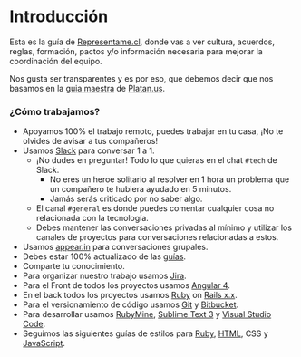 # Introducción

Esta es la guía de [Representame.cl](https://www.representame.cl), donde vas a ver cultura, acuerdos, reglas, formación, pactos y/o información necesaria para mejorar la coordinación del equipo.

Nos gusta ser transparentes y es por eso, que debemos decir que nos basamos en la [guia maestra](https://github.com/platanus/la-guia) de [Platan.us](https://www.platan.us).

### ¿Cómo trabajamos?
* Apoyamos 100% el trabajo remoto, puedes trabajar en tu casa, ¡No te olvides de avisar a tus compañeros!
* Usamos [Slack](https://slack.com/intl/es) para conversar 1 a 1.
  * ¡No dudes en preguntar! Todo lo que quieras en el chat `#tech` de Slack.
    * No eres un heroe solitario al resolver en 1 hora un problema que un compañero te hubiera ayudado en 5 minutos.
    * Jamás serás criticado por no saber algo.
  * El canal `#general` es donde puedes comentar cualquier cosa no relacionada con la tecnología.
  * Debes mantener las conversaciones privadas al mínimo y utilizar los canales de proyectos para conversaciones relacionadas a estos.
* Usamos [appear.in](http://appear.in) para conversaciones grupales.
* Debes estar 100% actualizado de las [guías]().
* Comparte tu conocimiento.
* Para organizar nuestro trabajo usamos [Jira](/tools/jira.md).
* Para el Front de todos los proyectos usamos [Angular 4](/code/angular.md).
* En el back todos los proyectos usamos [Ruby](/code/ruby.md) on [Rails x.x](/code/rails.md).
* Para el versionamiento de código usamos [Git](/tools/git.md) y [Bitbucket](/tools/bitbucket.md).
* Para desarrollar usamos [RubyMine](/tools/rubymine.md), [Sublime Text 3](/tools/sublime.md) y [Visual Studio Code](/tools/vscode.md).
* Seguimos las siguientes guías de estilos para [Ruby](/code/style.md), [HTML](/code/html.md), CSS y [JavaScript](/code/style.md).
